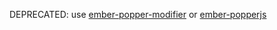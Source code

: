 DEPRECATED: use [ember-popper-modifier](https://github.com/adopted-ember-addons/ember-popper-modifier) or [ember-popperjs](https://github.com/NullVoxPopuli/ember-popperjs)
